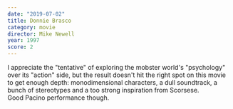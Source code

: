 ```yaml
---
date: "2019-07-02"
title: Donnie Brasco
category: movie
director: Mike Newell
year: 1997
score: 2
---
```


I appreciate the "tentative" of exploring the mobster world's "psychology" over its "action" side, but the result doesn't hit the right spot on this movie to get enough depth: monodimensional characters, a dull soundtrack, a bunch of stereotypes and a too strong inspiration from Scorsese.  
Good Pacino performance though.
